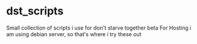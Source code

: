 # dst_scripts
Small collection of scripts i use for don't starve together beta
For Hosting i am using debian server, so that's where i try these out
